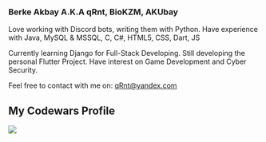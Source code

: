 ### Berke Akbay A.K.A qRnt, BioKZM, AKUbay

Love working with Discord bots, writing them with Python.
Have experience with Java, MySQL & MSSQL, C, C#, HTML5, CSS, Dart, JS

Currently learning Django for Full-Stack Developing. Still developing the personal Flutter Project.
Have interest on Game Development and Cyber Security.

Feel free to contact with me on:
<a href = "mailto:qRnt@yandex.com">qRnt@yandex.com</a>





My Codewars Profile
-----------------
<img src = "https://www.codewars.com/users/qRnt/badges/large?theme=light"></img>
<!--
**BioKZM/BioKZM** is a ✨ _special_ ✨ repository because its `README.md` (this file) appears on your GitHub profile.

Here are some ideas to get you started:

- 🔭 I’m currently working on ...
- 🌱 I’m currently learning ...
- 👯 I’m looking to collaborate on ...
- 🤔 I’m looking for help with ...
- 💬 Ask me about ...
- 📫 How to reach me: ...
- 😄 Pronouns: ...
- ⚡ Fun fact: ...
-->
